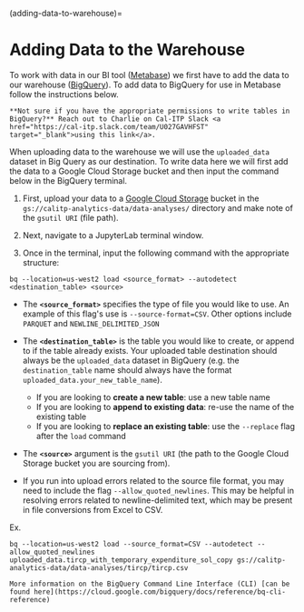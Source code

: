 (adding-data-to-warehouse)=
# Adding Data to the Warehouse
To work with data in our BI tool ([Metabase](https://dashboards.calitp.org/)) we first have to add the data to our warehouse ([BigQuery](https://console.cloud.google.com/bigquery)). To add data to BigQuery for use in Metabase follow the instructions below.

```{admonition} Note
**Not sure if you have the appropriate permissions to write tables in BigQuery?** Reach out to Charlie on Cal-ITP Slack <a href="https://cal-itp.slack.com/team/U027GAVHFST" target="_blank">using this link</a>.
```

When uploading data to the warehouse we will use the `uploaded_data` dataset in Big Query as our destination. To write data here we will first add the data to a Google Cloud Storage bucket and then input the command below in the BigQuery terminal.

1. First, upload your data to a [Google Cloud Storage](https://console.cloud.google.com/storage/browser/calitp-analytics-data) bucket in the `gs://calitp-analytics-data/data-analyses/` directory and make note of the `gsutil URI` (file path).

2. Next, navigate to a JupyterLab terminal window.

3. Once in the terminal, input the following command with the appropriate structure:
```
bq --location=us-west2 load <source_format> --autodetect <destination_table> <source>
```

* The **`<source_format>`** specifies the type of file you would like to use. An example of this flag's use is `--source-format=CSV`. Other options include `PARQUET` and `NEWLINE_DELIMITED_JSON`

* The **`<destination_table>`** is the table you would like to create, or append to if the table already exists. Your uploaded table destination should always be the `uploaded_data` dataset in BigQuery (e.g. the `destination_table` name should always have the format `uploaded_data.your_new_table_name`).
  * If you are looking to **create a new table**: use a new table name
  * If you are looking to **append to existing data**: re-use the name of the existing table
  * If you are looking to **replace an existing table**: use the `--replace` flag after the `load` command

* The **`<source>`** argument is the `gsutil URI` (the path to the Google Cloud Storage bucket you are sourcing from).

* If you run into upload errors related to the source file format, you may need to include the flag `--allow_quoted_newlines`. This may be helpful in resolving errors related to newline-delimited text, which may be present in file conversions from Excel to CSV.

Ex.
```
bq --location=us-west2 load --source_format=CSV --autodetect --allow_quoted_newlines uploaded_data.tircp_with_temporary_expenditure_sol_copy gs://calitp-analytics-data/data-analyses/tircp/tircp.csv
```

```{admonition} Looking for more information?
More information on the BigQuery Command Line Interface (CLI) [can be found here](https://cloud.google.com/bigquery/docs/reference/bq-cli-reference)
```
